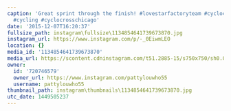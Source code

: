 ```yaml
---
caption: 'Great sprint through the finish! #lovestarfactoryteam #cyclocross #lovestarbicyclebags
  #cycling #cyclocrosschicago'
date: '2015-12-07T16:20:37'
fullsize_path: instagram\fullsize\1134854641739673870.jpg
instagram_url: https://www.instagram.com/p/-_0EiwmLEO
location: {}
media_id: '1134854641739673870'
media_url: https://scontent.cdninstagram.com/t51.2885-15/s750x750/sh0.08/e35/12277525_783161458496024_1240054025_n.jpg?ig_cache_key=MTEzNDg1NDY0MTczOTY3Mzg3MA%3D%3D.2
owner:
  id: '720746579'
  owner_url: https://www.instagram.com/pattylouwho55
  username: pattylouwho55
thumbnail_path: instagram\thumbnails\1134854641739673870.jpg
utc_date: 1449505237
---
```

